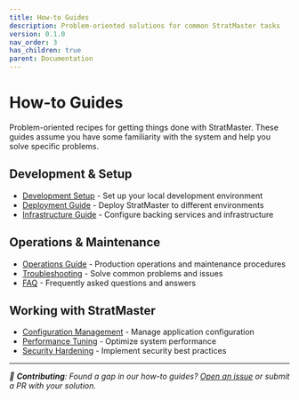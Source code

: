 ```yaml
---
title: How-to Guides
description: Problem-oriented solutions for common StratMaster tasks
version: 0.1.0
nav_order: 3
has_children: true
parent: Documentation
---
```


# How-to Guides

Problem-oriented recipes for getting things done with StratMaster. These guides assume you have some familiarity with the system and help you solve specific problems.

## Development & Setup
- [Development Setup](development-setup.md) - Set up your local development environment
- [Deployment Guide](deployment.md) - Deploy StratMaster to different environments
- [Infrastructure Guide](infrastructure.md) - Configure backing services and infrastructure

## Operations & Maintenance
- [Operations Guide](operations-guide.md) - Production operations and maintenance procedures
- [Troubleshooting](troubleshooting.md) - Solve common problems and issues
- [FAQ](faq.md) - Frequently asked questions and answers

## Working with StratMaster
- [Configuration Management](configuration.md) - Manage application configuration
- [Performance Tuning](performance-tuning.md) - Optimize system performance
- [Security Hardening](security-hardening.md) - Implement security best practices

---

*📝 **Contributing**: Found a gap in our how-to guides? [Open an issue](https://github.com/IAmJonoBo/StratMaster/issues) or submit a PR with your solution.*